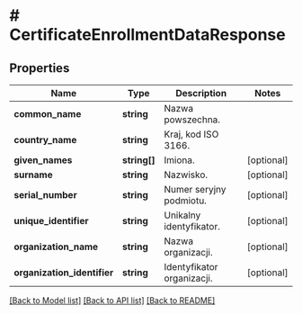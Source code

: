 # # CertificateEnrollmentDataResponse

## Properties

Name | Type | Description | Notes
------------ | ------------- | ------------- | -------------
**common_name** | **string** | Nazwa powszechna. |
**country_name** | **string** | Kraj, kod ISO 3166. |
**given_names** | **string[]** | Imiona. | [optional]
**surname** | **string** | Nazwisko. | [optional]
**serial_number** | **string** | Numer seryjny podmiotu. | [optional]
**unique_identifier** | **string** | Unikalny identyfikator. | [optional]
**organization_name** | **string** | Nazwa organizacji. | [optional]
**organization_identifier** | **string** | Identyfikator organizacji. | [optional]

[[Back to Model list]](../../README.md#models) [[Back to API list]](../../README.md#endpoints) [[Back to README]](../../README.md)
